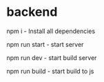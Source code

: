 # backend

npm i - Install all dependencies


npm run start - start server



npm run dev - start build server


npm run build - start build to js
